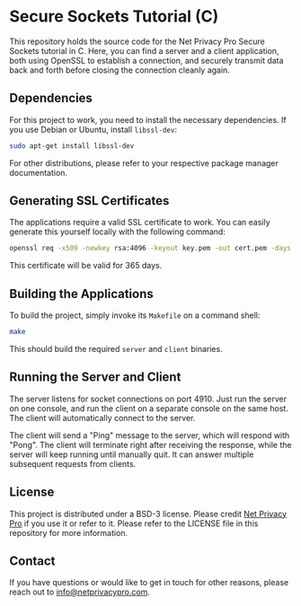 Secure Sockets Tutorial (C)
===

This repository holds the source code for the Net Privacy Pro Secure Sockets tutorial in C. Here, you can find a server and a client application, both using OpenSSL to establish a connection, and securely transmit data back and forth before closing the connection cleanly again.

Dependencies
---

For this project to work, you need to install the necessary dependencies. If you use Debian or Ubuntu, install ```libssl-dev```:
```bash
sudo apt-get install libssl-dev
```

For other distributions, please refer to your respective package manager documentation.

Generating SSL Certificates
---

The applications require a valid SSL certificate to work. You can easily generate this yourself locally with the following command:
```bash
openssl req -x509 -newkey rsa:4096 -keyout key.pem -out cert.pem -days 365 -nodes
```

This certificate will be valid for 365 days.

Building the Applications
---

To build the project, simply invoke its ```Makefile``` on a command shell:
```bash
make
```

This should build the required ```server``` and ```client``` binaries.

Running the Server and Client
---

The server listens for socket connections on port 4910. Just run the server on one console, and run the client on a separate console on the same host. The client will automatically connect to the server.

The client will send a "Ping" message to the server, which will respond with "Pong". The client will terminate right after receiving the response, while the server will keep running until manually quit. It can answer multiple subsequent requests from clients.

License
---

This project is distributed under a BSD-3 license. Please credit [Net Privacy Pro](https://netprivacypro.com) if you use it or refer to it. Please refer to the LICENSE file in this repository for more information.

Contact
---

If you have questions or would like to get in touch for other reasons, please reach out to [info@netprivacypro.com](info@netprivacypro.com).
